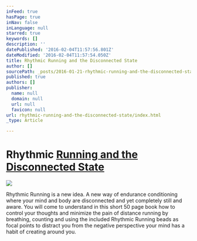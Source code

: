 ```yaml
---
inFeed: true
hasPage: true
inNav: false
inLanguage: null
starred: true
keywords: []
description: ''
datePublished: '2016-02-04T11:57:56.801Z'
dateModified: '2016-02-04T11:57:54.050Z'
title: Rhythmic Running and the Disconnected State
author: []
sourcePath: _posts/2016-01-21-rhythmic-running-and-the-disconnected-state.md
published: true
authors: []
publisher:
  name: null
  domain: null
  url: null
  favicon: null
url: rhythmic-running-and-the-disconnected-state/index.html
_type: Article

---
```

# Rhythmic [Running and the Disconnected State][0]
![](https://s3-us-west-2.amazonaws.com/the-grid-img/p/ccc9e517036d7a0b5ba2d710e01f2027c18f892a.jpg)

Rhythmic Running is a new idea. A new way of endurance conditioning where your mind and body are disconnected and yet completely still and aware. You will come to understand in this short 50 page book how to control your thoughts and minimize the pain of distance running by breathing, counting and using the included Rhythmic Running beads as focal points to distract you from the negative perspective your mind has a habit of creating around you.

[0]: null